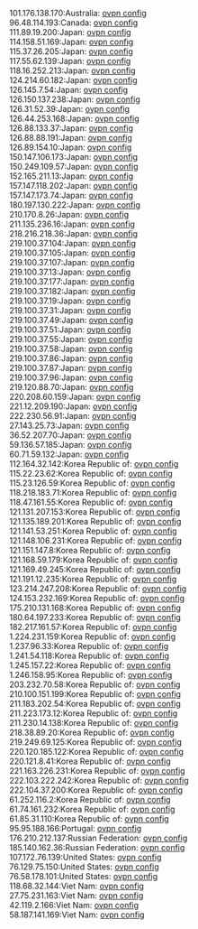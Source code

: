 101.176.138.170:Australia: [ovpn config](vpn/101_176_138_170.ovpn)  
96.48.114.193:Canada: [ovpn config](vpn/96_48_114_193.ovpn)  
111.89.19.200:Japan: [ovpn config](vpn/111_89_19_200.ovpn)  
114.158.51.169:Japan: [ovpn config](vpn/114_158_51_169.ovpn)  
115.37.26.205:Japan: [ovpn config](vpn/115_37_26_205.ovpn)  
117.55.62.139:Japan: [ovpn config](vpn/117_55_62_139.ovpn)  
118.16.252.213:Japan: [ovpn config](vpn/118_16_252_213.ovpn)  
124.214.60.182:Japan: [ovpn config](vpn/124_214_60_182.ovpn)  
126.145.7.54:Japan: [ovpn config](vpn/126_145_7_54.ovpn)  
126.150.137.238:Japan: [ovpn config](vpn/126_150_137_238.ovpn)  
126.31.52.39:Japan: [ovpn config](vpn/126_31_52_39.ovpn)  
126.44.253.168:Japan: [ovpn config](vpn/126_44_253_168.ovpn)  
126.88.133.37:Japan: [ovpn config](vpn/126_88_133_37.ovpn)  
126.88.88.191:Japan: [ovpn config](vpn/126_88_88_191.ovpn)  
126.89.154.10:Japan: [ovpn config](vpn/126_89_154_10.ovpn)  
150.147.106.173:Japan: [ovpn config](vpn/150_147_106_173.ovpn)  
150.249.109.57:Japan: [ovpn config](vpn/150_249_109_57.ovpn)  
152.165.211.13:Japan: [ovpn config](vpn/152_165_211_13.ovpn)  
157.147.118.202:Japan: [ovpn config](vpn/157_147_118_202.ovpn)  
157.147.173.74:Japan: [ovpn config](vpn/157_147_173_74.ovpn)  
180.197.130.222:Japan: [ovpn config](vpn/180_197_130_222.ovpn)  
210.170.8.26:Japan: [ovpn config](vpn/210_170_8_26.ovpn)  
211.135.236.16:Japan: [ovpn config](vpn/211_135_236_16.ovpn)  
218.216.218.36:Japan: [ovpn config](vpn/218_216_218_36.ovpn)  
219.100.37.104:Japan: [ovpn config](vpn/219_100_37_104.ovpn)  
219.100.37.105:Japan: [ovpn config](vpn/219_100_37_105.ovpn)  
219.100.37.107:Japan: [ovpn config](vpn/219_100_37_107.ovpn)  
219.100.37.13:Japan: [ovpn config](vpn/219_100_37_13.ovpn)  
219.100.37.177:Japan: [ovpn config](vpn/219_100_37_177.ovpn)  
219.100.37.182:Japan: [ovpn config](vpn/219_100_37_182.ovpn)  
219.100.37.19:Japan: [ovpn config](vpn/219_100_37_19.ovpn)  
219.100.37.31:Japan: [ovpn config](vpn/219_100_37_31.ovpn)  
219.100.37.49:Japan: [ovpn config](vpn/219_100_37_49.ovpn)  
219.100.37.51:Japan: [ovpn config](vpn/219_100_37_51.ovpn)  
219.100.37.55:Japan: [ovpn config](vpn/219_100_37_55.ovpn)  
219.100.37.58:Japan: [ovpn config](vpn/219_100_37_58.ovpn)  
219.100.37.86:Japan: [ovpn config](vpn/219_100_37_86.ovpn)  
219.100.37.87:Japan: [ovpn config](vpn/219_100_37_87.ovpn)  
219.100.37.96:Japan: [ovpn config](vpn/219_100_37_96.ovpn)  
219.120.88.70:Japan: [ovpn config](vpn/219_120_88_70.ovpn)  
220.208.60.159:Japan: [ovpn config](vpn/220_208_60_159.ovpn)  
221.12.209.190:Japan: [ovpn config](vpn/221_12_209_190.ovpn)  
222.230.56.91:Japan: [ovpn config](vpn/222_230_56_91.ovpn)  
27.143.25.73:Japan: [ovpn config](vpn/27_143_25_73.ovpn)  
36.52.207.70:Japan: [ovpn config](vpn/36_52_207_70.ovpn)  
59.136.57.185:Japan: [ovpn config](vpn/59_136_57_185.ovpn)  
60.71.59.132:Japan: [ovpn config](vpn/60_71_59_132.ovpn)  
112.164.32.142:Korea Republic of: [ovpn config](vpn/112_164_32_142.ovpn)  
115.22.23.62:Korea Republic of: [ovpn config](vpn/115_22_23_62.ovpn)  
115.23.126.59:Korea Republic of: [ovpn config](vpn/115_23_126_59.ovpn)  
118.218.183.71:Korea Republic of: [ovpn config](vpn/118_218_183_71.ovpn)  
118.47.161.55:Korea Republic of: [ovpn config](vpn/118_47_161_55.ovpn)  
121.131.207.153:Korea Republic of: [ovpn config](vpn/121_131_207_153.ovpn)  
121.135.189.201:Korea Republic of: [ovpn config](vpn/121_135_189_201.ovpn)  
121.141.53.251:Korea Republic of: [ovpn config](vpn/121_141_53_251.ovpn)  
121.148.106.231:Korea Republic of: [ovpn config](vpn/121_148_106_231.ovpn)  
121.151.147.8:Korea Republic of: [ovpn config](vpn/121_151_147_8.ovpn)  
121.168.59.179:Korea Republic of: [ovpn config](vpn/121_168_59_179.ovpn)  
121.169.49.245:Korea Republic of: [ovpn config](vpn/121_169_49_245.ovpn)  
121.191.12.235:Korea Republic of: [ovpn config](vpn/121_191_12_235.ovpn)  
123.214.247.208:Korea Republic of: [ovpn config](vpn/123_214_247_208.ovpn)  
124.153.232.169:Korea Republic of: [ovpn config](vpn/124_153_232_169.ovpn)  
175.210.131.168:Korea Republic of: [ovpn config](vpn/175_210_131_168.ovpn)  
180.64.197.233:Korea Republic of: [ovpn config](vpn/180_64_197_233.ovpn)  
182.217.161.57:Korea Republic of: [ovpn config](vpn/182_217_161_57.ovpn)  
1.224.231.159:Korea Republic of: [ovpn config](vpn/1_224_231_159.ovpn)  
1.237.96.33:Korea Republic of: [ovpn config](vpn/1_237_96_33.ovpn)  
1.241.54.118:Korea Republic of: [ovpn config](vpn/1_241_54_118.ovpn)  
1.245.157.22:Korea Republic of: [ovpn config](vpn/1_245_157_22.ovpn)  
1.246.158.95:Korea Republic of: [ovpn config](vpn/1_246_158_95.ovpn)  
203.232.70.58:Korea Republic of: [ovpn config](vpn/203_232_70_58.ovpn)  
210.100.151.199:Korea Republic of: [ovpn config](vpn/210_100_151_199.ovpn)  
211.183.202.54:Korea Republic of: [ovpn config](vpn/211_183_202_54.ovpn)  
211.223.173.12:Korea Republic of: [ovpn config](vpn/211_223_173_12.ovpn)  
211.230.14.138:Korea Republic of: [ovpn config](vpn/211_230_14_138.ovpn)  
218.38.89.20:Korea Republic of: [ovpn config](vpn/218_38_89_20.ovpn)  
219.249.69.125:Korea Republic of: [ovpn config](vpn/219_249_69_125.ovpn)  
220.120.185.122:Korea Republic of: [ovpn config](vpn/220_120_185_122.ovpn)  
220.121.8.41:Korea Republic of: [ovpn config](vpn/220_121_8_41.ovpn)  
221.163.226.231:Korea Republic of: [ovpn config](vpn/221_163_226_231.ovpn)  
222.103.222.242:Korea Republic of: [ovpn config](vpn/222_103_222_242.ovpn)  
222.104.37.200:Korea Republic of: [ovpn config](vpn/222_104_37_200.ovpn)  
61.252.116.2:Korea Republic of: [ovpn config](vpn/61_252_116_2.ovpn)  
61.74.161.232:Korea Republic of: [ovpn config](vpn/61_74_161_232.ovpn)  
61.85.31.110:Korea Republic of: [ovpn config](vpn/61_85_31_110.ovpn)  
95.95.188.166:Portugal: [ovpn config](vpn/95_95_188_166.ovpn)  
176.210.212.137:Russian Federation: [ovpn config](vpn/176_210_212_137.ovpn)  
185.140.162.36:Russian Federation: [ovpn config](vpn/185_140_162_36.ovpn)  
107.172.76.139:United States: [ovpn config](vpn/107_172_76_139.ovpn)  
76.129.75.150:United States: [ovpn config](vpn/76_129_75_150.ovpn)  
76.58.178.101:United States: [ovpn config](vpn/76_58_178_101.ovpn)  
118.68.32.144:Viet Nam: [ovpn config](vpn/118_68_32_144.ovpn)  
27.75.231.163:Viet Nam: [ovpn config](vpn/27_75_231_163.ovpn)  
42.119.2.166:Viet Nam: [ovpn config](vpn/42_119_2_166.ovpn)  
58.187.141.169:Viet Nam: [ovpn config](vpn/58_187_141_169.ovpn)  
